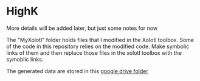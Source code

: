 # HighK

More details will be added later, but just some notes for now

The "MyXolotl" folder holds files that I modified in the Xolotl toolbox. Some of the code in this repository relies on the modified code. Make symbolic links of them and then replace those files in the xolotl toolbox with the symoblic links.

The generated data are stored in this [google drive folder](https://drive.google.com/drive/folders/17p2R4jzCggg1Iz1D2U3Vg_9IeerLVw-A?usp=sharing) 
